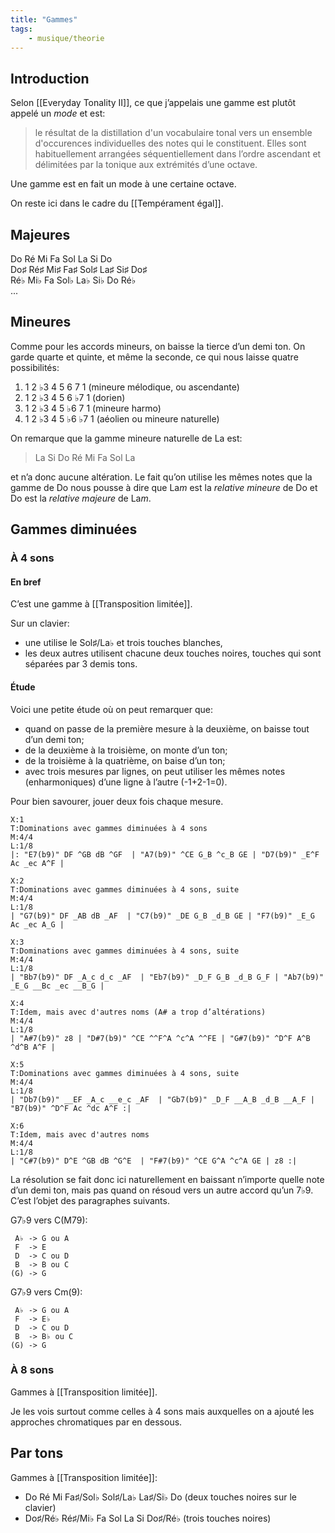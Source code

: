 ```yaml
---
title: "Gammes"
tags:
    - musique/theorie
---
```


## Introduction

Selon [[Everyday Tonality II]], ce que j’appelais une gamme est plutôt appelé
un *mode* et est:

> le résultat de la distillation d'un vocabulaire tonal vers un ensemble
> d'occurences individuelles des notes qui le constituent. Elles sont
> habituellement arrangées séquentiellement dans l’ordre ascendant et
> délimitées par la tonique aux extrémités d’une octave.

Une gamme est en fait un mode à une certaine octave.

On reste ici dans le cadre du [[Tempérament égal]].

## Majeures

Do Ré Mi Fa Sol La Si Do  
Do♯ Ré♯ Mi♯ Fa♯ Sol♯ La♯ Si♯ Do♯  
Ré♭ Mi♭ Fa Sol♭ La♭ Si♭ Do Ré♭  
...

## Mineures

Comme pour les accords mineurs, on baisse la tierce d’un demi ton. On garde
quarte et quinte, et même la seconde, ce qui nous laisse quatre possibilités:

1. 1 2 ♭3 4 5 6 7 1 (mineure mélodique, ou ascendante)
2. 1 2 ♭3 4 5 6 ♭7 1 (dorien)
3. 1 2 ♭3 4 5 ♭6 7 1 (mineure harmo)
4. 1 2 ♭3 4 5 ♭6 ♭7 1 (aéolien ou mineure naturelle)

On remarque que la gamme mineure naturelle de La est:  

> La Si Do Ré Mi Fa Sol La

et n’a donc aucune altération. Le fait qu’on utilise les mêmes notes que la
gamme de Do nous pousse à dire que La*m* est la *relative mineure* de Do et Do
est la *relative majeure* de La*m*.

## Gammes diminuées

### À 4 sons

#### En bref

C’est une gamme à [[Transposition limitée]].

Sur un clavier:

* une utilise le Sol♯/La♭ et trois touches blanches,
* les deux autres utilisent chacune deux touches noires, touches qui sont
  séparées par 3 demis tons.

#### Étude

Voici une petite étude où on peut remarquer que:

* quand on passe de la première mesure à la deuxième, on baisse tout d’un demi ton;
* de la deuxième à la troisième, on monte d’un ton;
* de la troisième à la quatrième, on baise d’un ton;
* avec trois mesures par lignes, on peut utiliser les mêmes notes (enharmoniques) d’une ligne à l’autre (-1+2-1=0).

Pour bien savourer, jouer deux fois chaque mesure.

```music-abc
X:1
T:Dominations avec gammes diminuées à 4 sons
M:4/4
L:1/8
|: "E7(b9)" DF ^GB dB ^GF  | "A7(b9)" ^CE G_B ^c_B GE | "D7(b9)" _E^F Ac _ec A^F |
```

```music-abc
X:2
T:Dominations avec gammes diminuées à 4 sons, suite
M:4/4
L:1/8
| "G7(b9)" DF _AB dB _AF  | "C7(b9)" _DE G_B _d_B GE | "F7(b9)" _E_G Ac _ec A_G |
```

```music-abc
X:3
T:Dominations avec gammes diminuées à 4 sons, suite
M:4/4
L:1/8
| "Bb7(b9)" DF _A_c d_c _AF  | "Eb7(b9)" _D_F G_B _d_B G_F | "Ab7(b9)" _E_G __Bc _ec __B_G |
```

```music-abc
X:4
T:Idem, mais avec d'autres noms (A# a trop d’altérations)
M:4/4
L:1/8
| "A#7(b9)" z8 | "D#7(b9)" ^CE ^^F^A ^c^A ^^FE | "G#7(b9)" ^D^F A^B ^d^B A^F |
```

```music-abc
X:5
T:Dominations avec gammes diminuées à 4 sons, suite
M:4/4
L:1/8
| "Db7(b9)" __EF _A_c __e_c _AF  | "Gb7(b9)" _D_F __A_B _d_B __A_F | "B7(b9)" ^D^F Ac ^dc A^F :|
```

```music-abc
X:6
T:Idem, mais avec d'autres noms
M:4/4
L:1/8
| "C#7(b9)" D^E ^GB dB ^G^E  | "F#7(b9)" ^CE G^A ^c^A GE | z8 :|
```

La résolution se fait donc ici naturellement en baissant n’importe quelle note d’un demi ton, mais pas quand on résoud vers un autre accord qu’un 7♭9. C’est l’objet des paragraphes suivants.

G7♭9 vers C(M79):

```plain
 A♭ -> G ou A
 F  -> E
 D  -> C ou D
 B  -> B ou C
(G) -> G
```

G7♭9 vers Cm(9):

```plain
 A♭ -> G ou A
 F  -> E♭
 D  -> C ou D
 B  -> B♭ ou C
(G) -> G
```

### À 8 sons

Gammes à [[Transposition limitée]].

Je les vois surtout comme celles à 4 sons mais auxquelles on a ajouté les approches chromatiques par en dessous.

## Par tons

Gammes à [[Transposition limitée]]:

* Do Ré Mi Fa♯/Sol♭ Sol♯/La♭ La♯/Si♭ Do (deux touches noires sur le clavier)
* Do♯/Ré♭ Ré♯/Mi♭ Fa Sol La Si Do♯/Ré♭ (trois touches noires)
